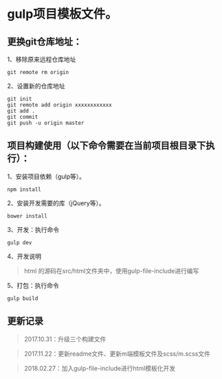 # gulp项目模板文件。


## 更换git仓库地址：
1、移除原来远程仓库地址
```bashb
git remote rm origin
```


2、设置新的仓库地址
```bashb
git init
git remote add origin xxxxxxxxxxxx
git add .
git commit
git push -u origin master
```

## 项目构建使用（以下命令需要在当前项目根目录下执行）：
1、安装项目依赖（gulp等）。

```bashb
npm install
```


2、安装开发需要的库（jQuery等）。

```bashb
bower install
```


3、开发：执行命令

```bashb
gulp dev
```

4、开发说明

> html 的源码在src/html文件夹中，使用gulp-file-include进行编写

5、打包：执行命令

```bashb
gulp build
```

## 更新记录
> 2017.10.31：升级三个构建文件

> 2017.11.22：更新readme文件、更新m端模板文件及scss/m.scss文件

> 2018.02.27：加入gulp-file-include进行html模板化开发